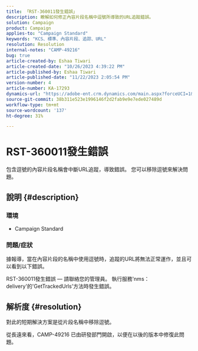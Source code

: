 ```yaml
---
title: 「RST-360011發生錯誤」
description: 瞭解如何修正內容片段名稱中逗號所導致的URL追蹤錯誤。
solution: Campaign
product: Campaign
applies-to: "Campaign Standard"
keywords: "KCS、標準、內容片段、追踪、URL"
resolution: Resolution
internal-notes: "CAMP-49216"
bug: true
article-created-by: Eshaa Tiwari
article-created-date: "10/26/2023 4:39:22 PM"
article-published-by: Eshaa Tiwari
article-published-date: "11/22/2023 2:05:54 PM"
version-number: 4
article-number: KA-17293
dynamics-url: "https://adobe-ent.crm.dynamics.com/main.aspx?forceUCI=1&pagetype=entityrecord&etn=knowledgearticle&id=7ff3d131-1e74-ee11-9ae7-6045bd0063aa"
source-git-commit: 38b311e523e1996146f2d2fab9e9e7ede027489d
workflow-type: tm+mt
source-wordcount: '137'
ht-degree: 31%

---
```


# RST-360011發生錯誤


包含逗號的內容片段名稱會中斷URL追蹤，導致錯誤。 您可以移除逗號來解決問題。

## 說明 {#description}


### <b>環境</b>

- Campaign Standard




### <b>問題/症狀</b>

據報導，當在內容片段的名稱中使用逗號時，追蹤的URL將無法正常運作，並且可以看到以下錯誤。

RST-360011發生錯誤 — 請聯絡您的管理員。
執行服務&#39;nms：delivery&#39;的&#39;GetTrackedUrls&#39;方法時發生錯誤。






## 解析度 {#resolution}


對此的短期解決方案是從片段名稱中移除逗號。

從長遠來看，CAMP-49216 已由研發部門開啟，以便在以後的版本中修復此問題。
